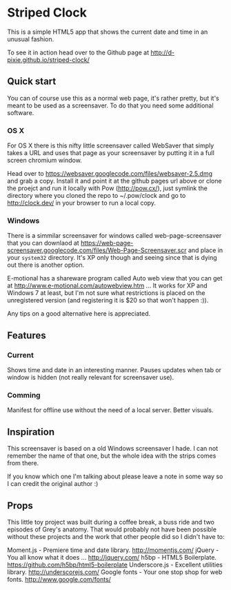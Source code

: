 # Striped Clock

This is a simple HTML5 app that shows the current date and time in an unusual fashion.

To see it in action head over to the Github page at http://d-pixie.github.io/striped-clock/

## Quick start

You can of course use this as a normal web page, it's rather pretty, but it's meant to be used as a screensaver. To do that you need some additional software.

### OS X

For OS X there is this nifty little screensaver called WebSaver that simply takes a URL and uses that page as your screensaver by putting it in a full screen chromium window.

Head over to https://websaver.googlecode.com/files/websaver-2.5.dmg and grab a copy. Install it and point it at the github pages url above or clone the proejct and run it locally with Pow (http://pow.cx/), just symlink the directory where you cloned the repo to ~/.pow/clock and go to http://clock.dev/ in your browser to run a local copy.

### Windows

There is a simmilar screensaver for windows called web-page-screensaver that you can downlaod at https://web-page-screensaver.googlecode.com/files/Web-Page-Screensaver.scr and place in your `system32` directory. It's XP only though and seeing since that is dying out there is another option.

E-motional has a shareware program called Auto web view that you can get at http://www.e-motional.com/autowebview.htm ... It works for XP and Windows 7 at least, but I'm not sure what restrictions is placed on the unregistered version (and registering it is $20 so that won't happen :)).

Any tips on a good alternative here is appreciated.

## Features

### Current

Shows time and date in an interesting manner.
Pauses updates when tab or window is hidden (not really relevant for screensaver use).

### Comming

Manifest for offline use without the need of a local server.
Better visuals.

## Inspiration

This screensaver is based on a old Windows screensaver I hade. I can not remember the name of that one, but the whole idea with the strips comes from there.

If you know which one I'm talking about please leave a note in some way so I can credit the original author :)

## Props

This little toy project was built during a coffee break, a buss ride and two episodes of Grey's anatomy. That would probably not have been possible without these projects and the work that other people did so I didn't have to:

Moment.js - Premiere time and date library. http://momentjs.com/
jQuery - You all know what it does ... http://jquery.com/
h5bp - HTML5 Boilerplate. https://github.com/h5bp/html5-boilerplate
Underscore.js - Excellent utilities library. http://underscorejs.com/
Google fonts - Your one stop shop for web fonts. http://www.google.com/fonts/
